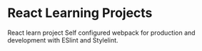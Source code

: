 # React Learning Projects
React learn project
Self configured webpack for production and development with ESlint and Stylelint.
